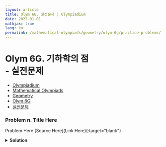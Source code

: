 ```yaml
---
layout: article
title: Olym 6G. 실전문제 | Olympiadium
date: 2022-01-01
mathjax: true
lang: ko
permalink: /mathematical-olympiads/geometry/olym-6g/practice-problems/
---
```

# Olym 6G. 기하학의 점 <br> <ssup> - 실전문제</ssup>

<ul class="breadcrumb">
	<li><a href="{{ site.url }}">Olympiadium</a></li> 
	<li><a href="{{ site.url }}mathematical-olympiads/">Mathematical Olympiads</a></li> 
	<li><a href="{{ site.url }}mathematical-olympiads/geometry/">Geometry</a></li> 
	<li><a href="{{ site.url }}mathematical-olympiads/geometry/olym-6g/">Olym 6G</a></li> 
	<li><a href="{{ site.url }}mathematical-olympiads/geometry/olym-6g/practice-problems/">실전문제</a></li>
</ul>

### Problem n. Title Here
<blueboard> Problem Here </blueboard>
[Source Here](Link Here){:target="blank"}
<pinkborder><details>
<summary><b>Solution</b></summary>
Solution Here. 
</details></pinkborder>
